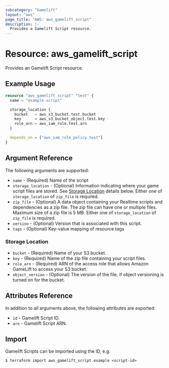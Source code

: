 ```yaml
---
subcategory: "Gamelift"
layout: "aws"
page_title: "AWS: aws_gamelift_script"
description: |-
  Provides a Gamelift Script resource.
---
```


# Resource: aws_gamelift_script

Provides an Gamelift Script resource.

## Example Usage

```terraform
resource "aws_gamelift_script" "test" {
  name = "example-script"

  storage_location {
    bucket   = aws_s3_bucket.test.bucket
    key      = aws_s3_bucket_object.test.key
    role_arn = aws_iam_role.test.arn
  }

  depends_on = ["aws_iam_role_policy.test"]
}
```

## Argument Reference

The following arguments are supported:

* `name` - (Required) Name of the script
* `storage_location` - (Optional) Information indicating where your game script files are stored. See [Storage Location](#storage-location) details below. Either one of `storage_location` of `zip_file` is required.
* `zip_file` - (Optional) A data object containing your Realtime scripts and dependencies as a zip file. The zip file can have one or multiple files. Maximum size of a zip file is 5 MB. Either one of `storage_location` of `zip_file` is required.
* `version` - (Optional) Version that is associated with this script.
* `tags` - (Optional) Key-value mapping of resource tags

### Storage Location

* `bucket` - (Required) Name of your S3 bucket.
* `key` - (Required) Name of the zip file containing your script files.
* `role_arn` - (Required) ARN of the access role that allows Amazon GameLift to access your S3 bucket.
* `object_version` - (Optional) The version of the file, if object versioning is turned on for the bucket.

## Attributes Reference

In addition to all arguments above, the following attributes are exported:

* `id` - Gamelift Script ID.
* `arn` - Gamelift Script ARN.

## Import

Gamelift Scripts can be imported using the ID, e.g.

```
$ terraform import aws_gamelift_script.example <script-id>
```
